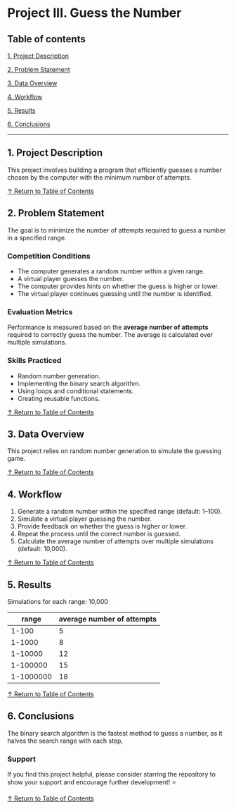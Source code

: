 # Project III. Guess the Number

## Table of contents

[1. Project Description](#1-project-description)

[2. Problem Statement](#2-problem-statement)

[3. Data Overview](#3-data-overview)

[4. Workflow](#4-workflow)

[5. Results](#5-results)

[6. Conclusions](#conclusions)

---

## 1. Project Description

This project involves building a program that efficiently guesses a number chosen by the computer with the minimum number of attempts.

[↑ Return to Table of Contents](#table-of-contents)

## 2. Problem Statement

The goal is to minimize the number of attempts required to guess a number in a specified range.

### Competition Conditions

- The computer generates a random number within a given range.
- A virtual player guesses the number.
- The computer provides hints on whether the guess is higher or lower.
- The virtual player continues guessing until the number is identified.

### Evaluation Metrics

Performance is measured based on the **average number of attempts** required to correctly guess the number. The average is calculated over multiple simulations.

### Skills Practiced

- Random number generation.
- Implementing the binary search algorithm.
- Using loops and conditional statements.
- Creating reusable functions.

[↑ Return to Table of Contents](#table-of-contents)

## 3. Data Overview

This project relies on random number generation to simulate the guessing game.

[↑ Return to Table of Contents](#table-of-contents)

## 4. Workflow

1. Generate a random number within the specified range (default: 1–100).
2. Simulate a virtual player guessing the number.
3. Provide feedback on whether the guess is higher or lower.
4. Repeat the process until the correct number is guessed.
5. Calculate the average number of attempts over multiple simulations (default: 10,000).

[↑ Return to Table of Contents](#table-of-contents)

## 5. Results

Simulations for each range: 10,000

range | average number of attempts
|---|---|
| 1-100   | 5
| 1-1000  | 8
| 1-10000 | 12
| 1-100000| 15
| 1-1000000| 18

[↑ Return to Table of Contents](#table-of-contents)

## 6. Conclusions

The binary search algorithm is the fastest method to guess a number, as it halves the search range with each step,

### Support

If you find this project helpful, please consider starring the repository to show your support and encourage further development! ⭐️

[↑ Return to Table of Contents](#table-of-contents)
